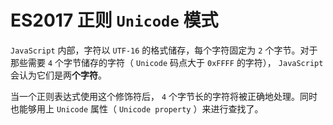 # ES2017 正则 `Unicode` 模式

`JavaScript` 内部，字符以 `UTF-16` 的格式储存，每个字符固定为 `2` 个字节。对于那些需要 `4` 个字节储存的字符（ `Unicode` 码点大于 `0xFFFF` 的字符）， `JavaScript` 会认为它们是两**个字符**。

当一个正则表达式使用这个修饰符后， `4` 个字节长的字符将被正确地处理。同时也能够用上 `Unicode` 属性（ `Unicode property` ）来进行查找了。
